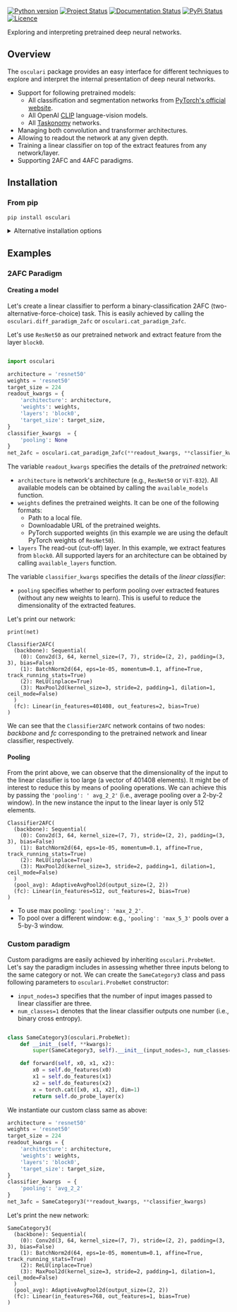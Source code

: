 [![Python version](https://img.shields.io/pypi/pyversions/osculari)](https://pypi.org/project/osculari/)
[![Project Status](https://www.repostatus.org/badges/latest/active.svg)](https://www.repostatus.org/#active)
[![Documentation Status](https://readthedocs.org/projects/osculari/badge/?version=latest)](https://osculari.readthedocs.io/en/latest/?badge=latest)
[![PyPi Status](https://img.shields.io/pypi/v/osculari.svg)](https://pypi.org/project/osculari/)
[![Licence](https://img.shields.io/pypi/l/osculari.svg)](LICENSE)


Exploring and interpreting pretrained deep neural networks.

## Overview

The `osculari` package provides an easy interface for different techniques to explore and interpret
the internal presentation of deep neural networks.

- Support for following pretrained models:
    * All classification and segmentation networks
      from [PyTorch's official website](https://pytorch.org/vision/stable/models.html).
    * All OpenAI [CLIP](https://github.com/openai/CLIP) language-vision models.
    * All [Taskonomy](http://taskonomy.stanford.edu/) networks.
- Managing both convolution and transformer architectures.
- Allowing to readout the network at any given depth.
- Training a linear classifier on top of the extract features from any network/layer.
- Supporting 2AFC and 4AFC paradigms.

## Installation

### From pip

```bash
pip install osculari
```

<details>
  <summary>Alternative installation options</summary>

### From source with symbolic links:

```bash
pip install -e .
```

### From source using pip:

```bash
pip install git+https://github.com/ArashAkbarinia/osculari
```

</details>

## Examples

### 2AFC Paradigm

#### Creating a model

Let's create a linear classifier to perform a binary-classification 2AFC
(two-alternative-force-choice) task. This is easily achieved by calling the
```osculari.diff_paradigm_2afc``` or  ```osculari.cat_paradigm_2afc```.

Let's use ```ResNet50``` as our pretrained network and extract feature from
the layer ```block0```.

``` python

import osculari

architecture = 'resnet50'
weights = 'resnet50'
target_size = 224
readout_kwargs = {
    'architecture': architecture, 
    'weights': weights,
    'layers': 'block0',
    'target_size': target_size,
}
classifier_kwargs  = {
    'pooling': None
}
net_2afc = osculari.cat_paradigm_2afc(**readout_kwargs, **classifier_kwargs)

```

The variable ```readout_kwargs``` specifies the details of the *pretrained* network:

- ```architecture``` is network's architecture (e.g., ```ResNet50``` or ```ViT-B32```). All
  available models can be obtained by calling the `available_models` function.
- ```weights``` defines the pretrained weights. It can be one of the following formats:
    - Path to a local file.
    - Downloadable URL of the pretrained weights.
    - PyTorch supported weights (in this example we are using the default PyTorch weights
      of ```ResNet50```).
- `layers` The read-out (cut-off) layer. In this example, we extract features from ```block0```. All
  supported layers for an architecture can be obtained by calling `available_layers` function.

The variable ```classifier_kwargs``` specifies the details of the *linear classifier*:

- ```pooling``` specifies whether to perform pooling over extracted features (without any new
  weights to learn). This is useful to reduce the dimensionality of the extracted features.

Let's print our network:

```
print(net)

Classifier2AFC(
  (backbone): Sequential(
    (0): Conv2d(3, 64, kernel_size=(7, 7), stride=(2, 2), padding=(3, 3), bias=False)
    (1): BatchNorm2d(64, eps=1e-05, momentum=0.1, affine=True, track_running_stats=True)
    (2): ReLU(inplace=True)
    (3): MaxPool2d(kernel_size=3, stride=2, padding=1, dilation=1, ceil_mode=False)
  )
  (fc): Linear(in_features=401408, out_features=2, bias=True)
)
```

We can see that the `Classifier2AFC` network contains of two nodes: *backbone* and *fc*
corresponding to the pretrained network and linear classifier, respectively.

#### Pooling

From the print above, we can observe that the dimensionality of the input to the
linear classifier is too large (a vector of 401408 elements). It might be of interest
to reduce this by means of pooling operations. We can achieve this by passing the ```'pooling': '
avg_2_2'``` (i.e., average pooling over a 2-by-2 window).
In the new instance the input to the linear layer is only 512 elements.

```
Classifier2AFC(
  (backbone): Sequential(
    (0): Conv2d(3, 64, kernel_size=(7, 7), stride=(2, 2), padding=(3, 3), bias=False)
    (1): BatchNorm2d(64, eps=1e-05, momentum=0.1, affine=True, track_running_stats=True)
    (2): ReLU(inplace=True)
    (3): MaxPool2d(kernel_size=3, stride=2, padding=1, dilation=1, ceil_mode=False)
  )
  (pool_avg): AdaptiveAvgPool2d(output_size=(2, 2))
  (fc): Linear(in_features=512, out_features=2, bias=True)
)
```

- To use max pooling: ```'pooling': 'max_2_2'```.
- To pool over a different window: e.g., ```'pooling': 'max_5_3'``` pools over a 5-by-3 window.

### Custom paradigm

Custom paradigms are easily achieved by inheriting `osculari.ProbeNet`. Let's say the paradigm
includes in assessing whether three inputs belong to the same category or not. We can create the
`SameCategory3` class and pass following parameters to `osculari.ProbeNet` constructor:

- `input_nodes=3` specifies that the number of input images passed to linear classifier are three.
- `num_classes=1` denotes that the linear classifier outputs one number (i.e., binary cross
  entropy).

```python

class SameCategory3(osculari.ProbeNet):
    def __init__(self, **kwargs):
        super(SameCategory3, self).__init__(input_nodes=3, num_classes=1, **kwargs)

    def forward(self, x0, x1, x2):
        x0 = self.do_features(x0)
        x1 = self.do_features(x1)
        x2 = self.do_features(x2)
        x = torch.cat([x0, x1, x2], dim=1)
        return self.do_probe_layer(x)

```

We instantiate our custom class same as above:

```python
architecture = 'resnet50'
weights = 'resnet50'
target_size = 224
readout_kwargs = {
    'architecture': architecture, 
    'weights': weights,
    'layers': 'block0',
    'target_size': target_size,
}
classifier_kwargs  = {
    'pooling': 'avg_2_2'
}
net_3afc = SameCategory3(**readout_kwargs, **classifier_kwargs)
```

Let's print the new network:

```
SameCategory3(
  (backbone): Sequential(
    (0): Conv2d(3, 64, kernel_size=(7, 7), stride=(2, 2), padding=(3, 3), bias=False)
    (1): BatchNorm2d(64, eps=1e-05, momentum=0.1, affine=True, track_running_stats=True)
    (2): ReLU(inplace=True)
    (3): MaxPool2d(kernel_size=3, stride=2, padding=1, dilation=1, ceil_mode=False)
  )
  (pool_avg): AdaptiveAvgPool2d(output_size=(2, 2))
  (fc): Linear(in_features=768, out_features=1, bias=True)
)
```